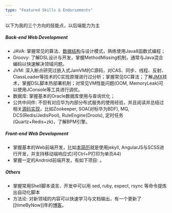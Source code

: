 ```yaml
---
type: "Featured Skills & Endorsements"
---
```


以下为我的三个方向的技能点，以后端能力为主

##### Back-end Web Development
* JAVA: 掌握常见的算法、[数据结构](http://www.jianshu.com/notebooks/625384/latest)与设计模式，熟练使用Java8函数式编程；
* Groovy: 了解DSL设计与开发，掌握MethodMissing机制，通常与Java混合编码以快速解决领域问题。
* JVM: 深入断点研究过嵌入式JamVM的C源码，对CAS、同步、线程、反射、ClassLoader等技术的C实现原理进行过分析；掌握常见GC算法；了解[JMX](http://www.jianshu.com/p/a43f2990a29e)技术，掌握DSL脚本热部署机制；对常见VM性能问题(OOM, MemoryLeak)可以使用JConsole等工具进行调优。
* 数据库: 掌握基本的Oracle数据库使用与查询优化；
* 公共中间件: 不但有对应华为内部分布式服务的使用经验，并且阅读并总结过相关[源码实现](http://www.jianshu.com/notebooks/6640901/latest)，比如Zookeeper, SOA(对标华为BDF), MQ, DCS(Redis/JedisPool), RuleEngine(Drools), 定时任务(Quartz+Redis+zk)，了解BPM引擎。


##### Front-end Web Development
* 掌握基本的Web前端开发，比如[本简历](https://github.com/miao1007/miao1007.github.io)就是使用jekyll, AngularJS与SCSS进行开发，并支持移动端响应式(可Ctrl+P打印为单页A4)
* 掌握一定的Android前端开发，有如下项目: 。

##### Others
* 掌握常用Shell脚本语言、开发中可以用 sed, ruby, expect, rsync 等命令提炼出自动化脚本
* 方法论: 对新领域的内容可以快速学习与文档输出，有一个更新了[[timeByNow]]年的[博客]({{site.data.resume.blog}})。
